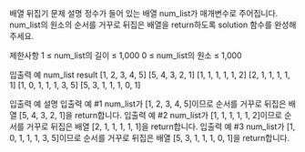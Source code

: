 배열 뒤집기
문제 설명
정수가 들어 있는 배열 num_list가 매개변수로 주어집니다. num_list의 원소의 순서를 거꾸로 뒤집은 배열을 return하도록 solution 함수를 완성해주세요.

제한사항
1 ≤ num_list의 길이 ≤ 1,000
0 ≤ num_list의 원소 ≤ 1,000

입출력 예
num_list result
[1, 2, 3, 4, 5] [5, 4, 3, 2, 1]
[1, 1, 1, 1, 1, 2] [2, 1, 1, 1, 1, 1]
[1, 0, 1, 1, 1, 3, 5] [5, 3, 1, 1, 1, 0, 1]

입출력 예 설명
입출력 예 #1
num_list가 [1, 2, 3, 4, 5]이므로 순서를 거꾸로 뒤집은 배열 [5, 4, 3, 2, 1]을 return합니다.
입출력 예 #2
num_list가 [1, 1, 1, 1, 1, 2]이므로 순서를 거꾸로 뒤집은 배열 [2, 1, 1, 1, 1, 1]을 return합니다.
입출력 예 #3
num_list가 [1, 0, 1, 1, 1, 3, 5]이므로 순서를 거꾸로 뒤집은 배열 [5, 3, 1, 1, 1, 0, 1]을 return합니다.
